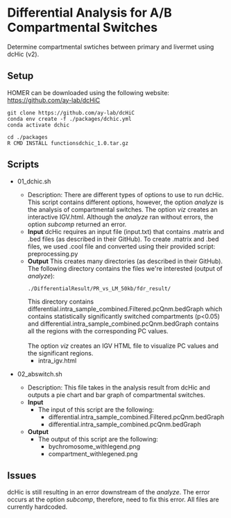 # Differential Analysis for A/B Compartmental Switches
Determine compartmental swtiches between primary and livermet using dcHic (v2).

## Setup
HOMER can be downloaded using the following website:
https://github.com/ay-lab/dcHiC

```
git clone https://github.com/ay-lab/dcHiC
conda env create -f ./packages/dchic.yml
conda activate dchic

cd ./packages
R CMD INSTALL functionsdchic_1.0.tar.gz
```

## Scripts

- 01_dchic.sh
  - Description: There are different types of options to use to run dcHic. This script contains different options, however, the option *analyze* is the analysis of compartmental switches. The option *viz* creates an interactive IGV.html.
  Although the *analyze* ran without errors, the option *subcomp* returned an error.
  - **Input**
    dcHic requires an input file (input.txt) that contains .matrix and .bed files (as described in their GitHub). To create .matrix and .bed files, we used .cool file and converted using their provided script: preprocessing.py 
  - **Output**
    This creates many directories (as described in their GitHub). The following directory contains the files we're interested (output of *analyze*):
    ```
    ./DifferentialResult/PR_vs_LM_50kb/fdr_result/
    ```
    This directory contains differential.intra_sample_combined.Filtered.pcQnm.bedGraph which contains statistically significantly switched compartments (p<0.05) and differential.intra_sample_combined.pcQnm.bedGraph contains all the regions with the corresponding PC values.
    <br />
    <br />
    The option *viz* creates an IGV HTML file to visualize PC values and the significant regions.
    - intra_igv.html

- 02_abswitch.sh
  - Description: This file takes in the analysis result from dcHic and outputs a pie chart and bar graph of compartmental switches.
  - **Input**
    - The input of this script are the following:
      - differential.intra_sample_combined.Filtered.pcQnm.bedGraph
      - differential.intra_sample_combined.pcQnm.bedGraph
  - **Output**
    - The output of this script are the following:
      - bychromosome_withlegend.png
      - compartment_withlegened.png

## Issues
dcHic is still resulting in an error downstream of the *analyze*. The error occurs at the option *subcomp*, therefore, need to fix this error.
All files are currently hardcoded.

